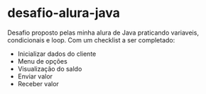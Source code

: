# desafio-alura-java

Desafio proposto pelas minha alura de Java praticando variaveis, condicionais e loop.
Com um checklist a ser completado:
- Inicializar dados do cliente
- Menu de opções
- Visualização do saldo
- Enviar valor
- Receber valor
